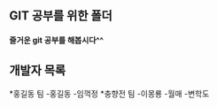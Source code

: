 ## GIT 공부를 위한 폴더

#### 즐거운 git 공부를 해봅시다^^

__개발자 목록__
---------------

*홍길동 팀
	-홍길동
	-임꺽정
*충향전 팀
	-이몽룡
	-월매	
	-변학도


